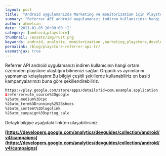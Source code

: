 ```yaml
---
layout: post
title:  "Android uygulamanızda Marketing ve monitorization için Playstore referrer API yı etkin olarak kullanıyor musunuz ?"
summary: "Referrer API android uygulamanızı indiren kullanıcının hangi ortam üzerinden playstore ulaştığını bilmenizi sağlar!"
author: ahmetcan
date: '2021-01-03 20:00:00 +2'
category: [android,playstore]
thumbnail: /assets/img/rust.png
keywords: android, analytic, monitorization ,marketing,playstore,development
permalink: /blog/playstore-referrer-api-tr/
usemathjax: true
---
```


Referrer API android uygulamanızı indiren kullanıcının hangi ortam üzerinden playstore ulaştığını bilmenizi sağlar.
Organik vs ayrımlarını yapmamızı kolaylaştırır.Bu bilgiyi çeşitli şekillerde kullanabiliriz en basiti kampanyalarımızı buna göre şekillendirebiliriz.


```html
https://play.google.com/store/apps/details?id=com.example.application
&referrer=utm_source%3Dgoogle
%26utm_medium%3Dcpc
%26utm_term%3Drunning%252Bshoes
%26utm_content%3Dlogolink
%26utm_campaign%3Dspring_sale
```

Detaylı bilgiye aşağıdaki linkten ulaşabilirsiniz

**[https://developers.google.com/analytics/devguides/collection/android/v4/campaigns](https://developers.google.com/analytics/devguides/collection/android/v4/campaigns)**

